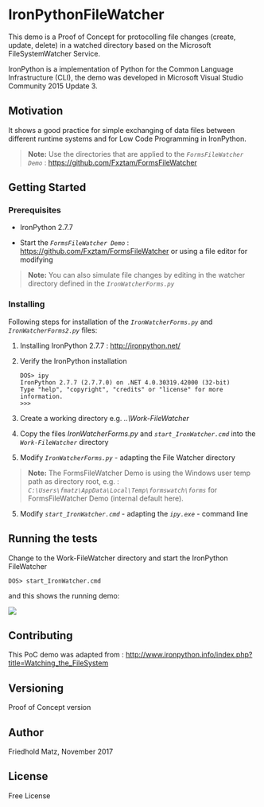 # IronPythonFileWatcher

This demo is a Proof of Concept for protocolling file changes (create, update, delete) in a watched directory based on the Microsoft FileSystemWatcher Service.

IronPython is a implementation of Python for the Common Language Infrastructure (CLI), the demo was developed in Microsoft Visual Studio Community 2015 Update 3.

## Motivation

It shows a good practice for simple exchanging of data files between different runtime systems and for Low Code Programming in IronPython.

>**Note:**
>Use the directories that are applied to the *`FormsFileWatcher Demo`* : https://github.com/Fxztam/FormsFileWatcher


## Getting Started


### Prerequisites

- IronPython 2.7.7

- Start the *`FormsFileWatcher Demo`* : https://github.com/Fxztam/FormsFileWatcher or using a file editor for modifying

>**Note:**
>You can also simulate file changes by editing in the watcher directory defined in the *`IronWatcherForms.py`*

### Installing

Following steps for installation of the *`IronWatcherForms.py`* and *`IronWatcherForms2.py`* files:

1. Installing IronPython 2.7.7 : http://ironpython.net/

2. Verify the IronPython installation
    ```
    DOS> ipy
    IronPython 2.7.7 (2.7.7.0) on .NET 4.0.30319.42000 (32-bit)
    Type "help", "copyright", "credits" or "license" for more information.
    >>>
    ```

2. Create a working directory e.g.  *..\Work-FileWatcher*

3. Copy the files *IronWatcherForms.py* and *`start_IronWatcher.cmd`* into the *`Work-FileWatcher`* directory

4. Modify *`IronWatcherForms.py`* - adapting the File Watcher directory

>**Note:**
>The FormsFileWatcher Demo is using the Windows user temp path as directory root, e.g. :
>*`C:\Users\fmatz\AppData\Local\Temp\formswatch\forms`* for FormsFileWatcher Demo (internal default here).

5. Modify *`start_IronWatcher.cmd`* - adapting the *`ipy.exe`* - command line

## Running the tests

Change to the Work-FileWatcher directory and start the IronPython FileWatcher
```
DOS> start_IronWatcher.cmd
```
and this shows the running demo:

<img src="http://www.fmatz.com/IronWatcher.gif">

## Contributing

This PoC demo was adapted from : http://www.ironpython.info/index.php?title=Watching_the_FileSystem

## Versioning

Proof of Concept version

## Author

Friedhold Matz, November 2017

## License

Free License
